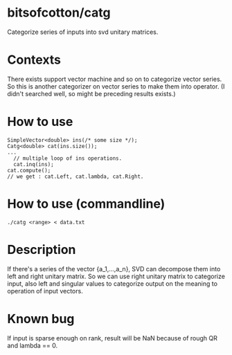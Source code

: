 # bitsofcotton/catg
Categorize series of inputs into svd unitary matrices.

# Contexts
There exists support vector machine and so on to categorize vector series.  
So this is another categorizer on vector series to make them into operator.
(I didn't searched well, so might be preceding results exists.)

# How to use
    SimpleVector<double> ins(/* some size */);
    Catg<double> cat(ins.size());
    ...
      // multiple loop of ins operations.
      cat.inq(ins);
    cat.compute();
    // we get : cat.Left, cat.lambda, cat.Right.

# How to use (commandline)
    ./catg <range> < data.txt

# Description
If there's a series of the vector {a_1,...,a_n}, SVD can decompose them into left and right unitary matrix.
So we can use right unitary matrix to categorize input, also left and singular values to categorize output
on the meaning to operation of input vectors.

# Known bug
If input is sparse enough on rank, result will be NaN because of rough QR and lambda == 0.
